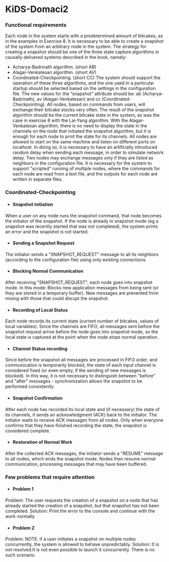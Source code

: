 # KiDS-Domaci2

### Functional requirements
Each node in the system starts with a predetermined amount of bitcakes, as in the examples in Exercise 8.
It is necessary to be able to create a snapshot of the system from an arbitrary node in the system. The strategy for creating a snapshot should be one of the three state capture algorithms in causally delivered systems described in the book, namely:
* Acharya-Badrinath algorithm. (short AB)
* Alagar-Venkatesan algorithm. (short AV)
* Coordinated-Checkpointing.   (short CC)
The system should support the operation of these three algorithms, and the one used in a particular startup should be selected based on the settings in the configuration file. The new values ​​for the “snapshot” attribute should be: ab (Acharya-Badrinath), av (Alagar-Venkatesan) and cc (Coordinated-Checkpointing).
All nodes, based on commands from users, will exchange their bitcake stocks very often. The result of the snapshot algorithm should be the current bitcake state in the system, as was the case in exercise 8 with the Lai-Yang algorithm. With the Alagar-Venkatesan algorithm, there is no need to display the state in the channels on the node that initiated the snapshot algorithm, but it is enough for each node to print the state for its channels.
All nodes are allowed to start on the same machine and listen on different ports on localhost. In doing so, it is necessary to have an artificially introduced random delay when sending each message, in order to simulate network delay.
Two nodes may exchange messages only if they are listed as neighbors in the configuration file.
It is necessary for the system to support "scripted" running of multiple nodes, where the commands for each node are read from a text file, and the outputs for each node are written in separate files.

### Coordinated-Checkpointing
* #### Snapshot initiation
When a user on any node runs the snapshot command, that node becomes the initiator of the snapshot.
If the node is already in snapshot mode (eg a snapshot was recently started that was not completed), the system prints an error and the snapshot is not started.

* #### Sending a Snapshot Request
The initiator sends a "SNAPSHOT_REQUEST" message to all its neighbors (according to the configuration file) using only existing connections.
* #### Blocking Normal Communication
After receiving "SNAPSHOT_REQUEST", each node goes into snapshot mode. In this mode:
Blocks new application messages from being sent (or they are stored in a temporary buffer).
New messages are prevented from mixing with those that could disrupt the snapshot.
* #### Recording of Local Status
Each node records its current state (current number of bitcakes, values ​​of local variables).
Since the channels are FIFO, all messages sent before the snapshot request arrive before the node goes into snapshot mode, so the local state is captured at the point when the node stops normal operation.
* #### Channel Status recording
Since before the snapshot all messages are processed in FIFO order, and communication is temporarily blocked, the state of each input channel is considered fixed (or even empty, if the sending of new messages is blocked).
In this way, it is not necessary to distinguish between "before" and "after" messages - synchronization allows the snapshot to be performed consistently.
* #### Snapshot Confirmation
After each node has recorded its local state and (if necessary) the state of its channels, it sends an acknowledgment (ACK) back to the initiator.
The initiator waits to receive ACK messages from all nodes. Only when everyone confirms that they have finished recording the state, the snapshot is considered complete.
* #### Restoration of Normal Work
After the collected ACK messages, the initiator sends a "RESUME" message to all nodes, which ends the snapshot mode.
Nodes then resume normal communication, processing messages that may have been buffered.

### Few problems that require attention

* #### Problem 1
Problem: The user requests the creation of a snapshot on a node that has already started the creation of a snapshot, but that snapshot has not been completed. 
Solution: Print the error to the console and continue with the work normally

* #### Problem 2
Problem: NOTE: if a user initiates a snapshot on multiple nodes concurrently, the system is allowed to behave unpredictably.
Solution: It is not resolved.It is not even possible to launch it concurrently. There is no such scenario.
